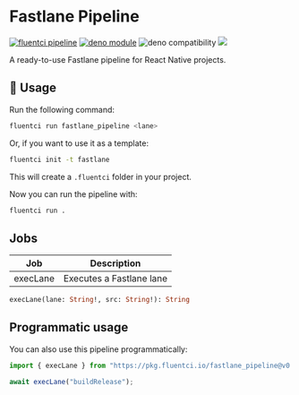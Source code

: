 # Fastlane Pipeline

[![fluentci pipeline](https://img.shields.io/badge/dynamic/json?label=pkg.fluentci.io&labelColor=%23000&color=%23460cf1&url=https%3A%2F%2Fapi.fluentci.io%2Fv1%2Fpipeline%2Ffastlane_pipeline&query=%24.version)](https://pkg.fluentci.io/fastlane_pipeline)
[![deno module](https://shield.deno.dev/x/fastlane_pipeline)](https://deno.land/x/fastlane_pipeline)
![deno compatibility](https://shield.deno.dev/deno/^1.37)
[![](https://img.shields.io/codecov/c/gh/fluent-ci-templates/fastlane-pipeline)](https://codecov.io/gh/fluent-ci-templates/fastlane-pipeline)

A ready-to-use Fastlane pipeline for React Native projects.

## 🚀 Usage

Run the following command:

```bash
fluentci run fastlane_pipeline <lane>
```

Or, if you want to use it as a template:

```bash
fluentci init -t fastlane
```

This will create a `.fluentci` folder in your project.

Now you can run the pipeline with:

```bash
fluentci run .
```

## Jobs

| Job         | Description               |
| ----------- | ------------------------- |
| execLane    | Executes a Fastlane lane  |

```graphql
execLane(lane: String!, src: String!): String
```

## Programmatic usage

You can also use this pipeline programmatically:

```ts
import { execLane } from "https://pkg.fluentci.io/fastlane_pipeline@v0.7.3/mod.ts";

await execLane("buildRelease");
```
